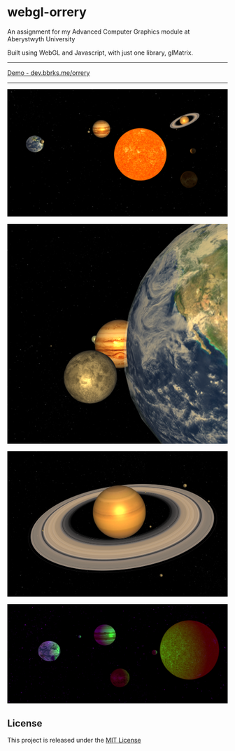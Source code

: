 webgl-orrery
============

An assignment for my Advanced Computer Graphics module at Aberystwyth University

Built using WebGL and Javascript, with just one library, glMatrix.

---

[Demo - dev.bbrks.me/orrery](http://dev.bbrks.me/orrery)

---

![Screenshot of the finished result](images/finished-result.png)

![Close up of the Earth](images/earthcloseup.png)

![Close up of Saturn](images/saturncloseup.png)

![Different lighting settings](images/lighting.png)

## License

This project is released under the [MIT License](LICENSE)

